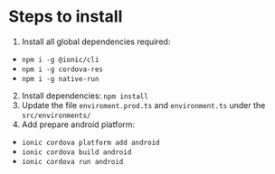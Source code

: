 # Steps to install

1. Install all global dependencies required:
  - `npm i -g @ionic/cli`
  - `npm i -g cordova-res`
  - `npm i -g native-run`
2. Install dependencies: `npm install`
3. Update the file `enviroment.prod.ts` and `environment.ts` under the `src/environments/`
3. Add prepare android platform:
  - `ionic cordova platform add android`
  - `ionic cordova build android`
  - `ionic cordova run android`
